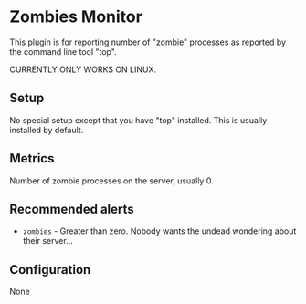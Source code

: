 Zombies Monitor
===
This plugin is for reporting number of "zombie" processes as reported by the command line tool "top".

CURRENTLY ONLY WORKS ON LINUX.

Setup
---
No special setup except that you have "top" installed. This is usually installed by default.

Metrics
---
Number of zombie processes on the server, usually 0.

Recommended alerts
---

* `zombies` - Greater than zero. Nobody wants the undead wondering about their server...

Configuration
---
None
